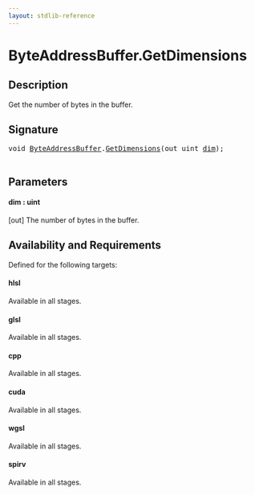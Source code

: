 ```yaml
---
layout: stdlib-reference
---
```


# ByteAddressBuffer\.GetDimensions

## Description

Get the number of bytes in the buffer.



## Signature 

<pre>
<span class="code_keyword">void</span> <a href="index.html" class="code_type">ByteAddressBuffer</a>.<a href="getdimensions-03.html">GetDimensions</a>(<span class="code_keyword">out</span> <span class="code_keyword">uint</span> <a href="getdimensions-03.html#decl-dim" class="code_param">dim</a>);

</pre>

## Parameters

####  <a id="decl-dim"></a>dim  : uint
\[out\] The number of bytes in the buffer.


## Availability and Requirements

Defined for the following targets:

#### hlsl
Available in all stages.

#### glsl
Available in all stages.

#### cpp
Available in all stages.

#### cuda
Available in all stages.

#### wgsl
Available in all stages.

#### spirv
Available in all stages.



